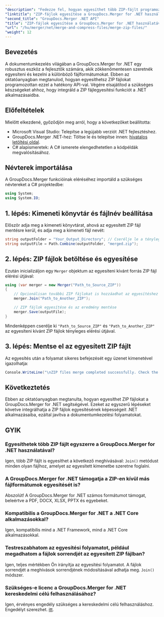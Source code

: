 ```yaml
---
"description": "Fedezze fel, hogyan egyesíthet több ZIP-fájlt programozottan a GroupDocs.Merger for .NET használatával. Ez a lépésről lépésre haladó útmutató az előfeltételeket ismerteti."
"linktitle": "ZIP-fájlok egyesítése a GroupDocs.Merger for .NET használatával"
"second_title": "GroupDocs.Merger .NET API"
"title": "ZIP-fájlok egyesítése a GroupDocs.Merger for .NET használatával"
"url": "/hu/merger/net/merge-and-compress-files/merge-zip-files/"
"weight": 12
---
```


## Bevezetés

A dokumentumkezelés világában a GroupDocs.Merger for .NET egy robusztus eszköz a fejlesztők számára, akik zökkenőmentesen szeretnék egyesíteni és kezelni a különböző fájlformátumokat. Ebben az oktatóanyagban megtanulod, hogyan egyesíthetsz ZIP fájlokat programozottan ezzel a hatékony API-val. Végére elsajátítod a szükséges készségeket ahhoz, hogy integráld a ZIP fájlegyesítési funkciót a .NET alkalmazásaidba.

## Előfeltételek

Mielőtt elkezdené, győződjön meg arról, hogy a következőket beállította:

- Microsoft Visual Studio: Telepítse a legújabb verziót .NET fejlesztéshez.
- GroupDocs.Merger .NET-hez: Töltse le és telepítse innen: [hivatalos letöltési oldal](https://releases.groupdocs.com/merger/net/).
- C# alapismeretek: A C# ismerete elengedhetetlen a kódpéldák megvalósításához.

## Névterek importálása

A GroupDocs.Merger funkcióinak eléréséhez importáld a szükséges névtereket a C# projektedbe:

```csharp
using System;
using System.IO;
```

## 1. lépés: Kimeneti könyvtár és fájlnév beállítása

Először adja meg a kimeneti könyvtárat, ahová az egyesített ZIP fájl mentésre kerül, és adja meg a kimeneti fájl nevét:

```csharp
string outputFolder = "Your_Output_Directory"; // Cserélje le a tényleges elérési útra
string outputFile = Path.Combine(outputFolder, "merged.zip");
```

## 2. lépés: ZIP fájlok betöltése és egyesítése

Ezután inicializáljon egy `Merger` objektum az egyesíteni kívánt forrás ZIP fájl elérési útjával:

```csharp
using (var merger = new Merger("Path_to_Source_ZIP"))
{
    // Opcionálisan további ZIP fájlokat is hozzáadhat az egyesítéshez
    merger.Join("Path_to_Another_ZIP");

    // ZIP fájlok egyesítése és az eredmény mentése
    merger.Save(outputFile);
}
```

Mindenképpen cserélje ki `"Path_to_Source_ZIP"` és `"Path_to_Another_ZIP"` az egyesíteni kívánt ZIP fájlok tényleges elérési útjával.

## 3. lépés: Mentse el az egyesített ZIP fájlt

Az egyesítés után a folyamat sikeres befejezését egy üzenet kimenetével igazolhatja:

```csharp
Console.WriteLine("\nZIP files merge completed successfully. Check the output in {0}", outputFolder);
```

## Következtetés

Ebben az oktatóanyagban megtanulta, hogyan egyesíthet ZIP fájlokat a GroupDocs.Merger for .NET segítségével. Ezeket az egyszerű lépéseket követve integrálhatja a ZIP fájlok egyesítésének képességeit .NET alkalmazásaiba, ezáltal javítva a dokumentumkezelési folyamatokat.

## GYIK

### Egyesíthetek több ZIP fájlt egyszerre a GroupDocs.Merger for .NET használatával?

Igen, több ZIP fájlt is egyesíthet a következő meghívásával: `Join()` metódust minden olyan fájlhoz, amelyet az egyesített kimenetbe szeretne foglalni.

### A GroupDocs.Merger for .NET támogatja a ZIP-en kívül más fájlformátumok egyesítését is?

Abszolút! A GroupDocs.Merger for .NET számos formátumot támogat, beleértve a PDF, DOCX, XLSX, PPTX és egyebeket.

### Kompatibilis a GroupDocs.Merger for .NET a .NET Core alkalmazásokkal?

Igen, kompatibilis mind a .NET Framework, mind a .NET Core alkalmazásokkal.

### Testreszabhatom az egyesítési folyamatot, például megadhatom a fájlok sorrendjét az egyesített ZIP fájlban?

Igen, teljes mértékben Ön irányítja az egyesítési folyamatot. A fájlok sorrendjét a meghívások sorrendjének módosításával adhatja meg. `Join()` módszer.

### Szükséges-e licenc a GroupDocs.Merger for .NET kereskedelmi célú felhasználásához?

Igen, érvényes engedély szükséges a kereskedelmi célú felhasználáshoz. Engedélyt szerezhet. [itt](https://purchase.groupdocs.com/buy).